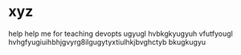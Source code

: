 # xyz
help
help me for teaching devopts
ugyugl
hvbkgkyugyuh
vfutfyougl
hvhgfyugiuihbhjgvyrg8ilgugytyxtiulhkjbvghctyb
bkugkugyu
